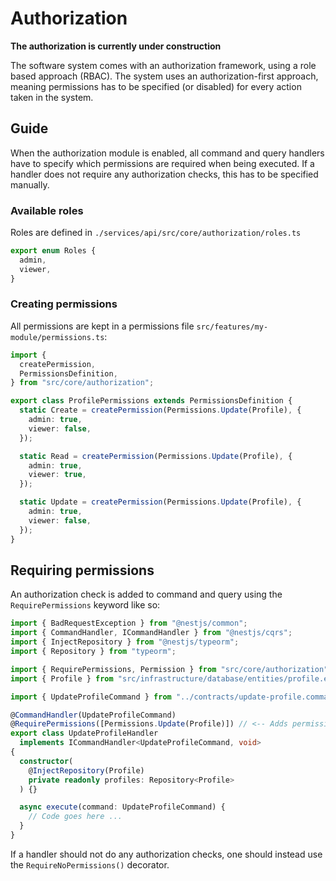 # Authorization

**The authorization is currently under construction**

The software system comes with an authorization framework, using a role based
approach (RBAC). The system uses an authorization-first approach, meaning
permissions has to be specified (or disabled) for every action taken in the
system.

## Guide

When the authorization module is enabled, all command and query handlers have to
specify which permissions are required when being executed. If a handler does
not require any authorization checks, this has to be specified manually.

### Available roles

Roles are defined in `./services/api/src/core/authorization/roles.ts`

```ts
export enum Roles {
  admin,
  viewer,
}
```

### Creating permissions

All permissions are kept in a permissions file
`src/features/my-module/permissions.ts`:

```ts
import {
  createPermission,
  PermissionsDefinition,
} from "src/core/authorization";

export class ProfilePermissions extends PermissionsDefinition {
  static Create = createPermission(Permissions.Update(Profile), {
    admin: true,
    viewer: false,
  });

  static Read = createPermission(Permissions.Update(Profile), {
    admin: true,
    viewer: true,
  });

  static Update = createPermission(Permissions.Update(Profile), {
    admin: true,
    viewer: false,
  });
}
```

## Requiring permissions

An authorization check is added to command and query using the
`RequirePermissions` keyword like so:

```ts
import { BadRequestException } from "@nestjs/common";
import { CommandHandler, ICommandHandler } from "@nestjs/cqrs";
import { InjectRepository } from "@nestjs/typeorm";
import { Repository } from "typeorm";

import { RequirePermissions, Permission } from "src/core/authorization";
import { Profile } from "src/infrastructure/database/entities/profile.entity";

import { UpdateProfileCommand } from "../contracts/update-profile.command";

@CommandHandler(UpdateProfileCommand)
@RequirePermissions([Permissions.Update(Profile)]) // <-- Adds permission check to handler
export class UpdateProfileHandler
  implements ICommandHandler<UpdateProfileCommand, void>
{
  constructor(
    @InjectRepository(Profile)
    private readonly profiles: Repository<Profile>
  ) {}

  async execute(command: UpdateProfileCommand) {
    // Code goes here ...
  }
}
```

If a handler should not do any authorization checks, one should instead use the
`RequireNoPermissions()` decorator.
